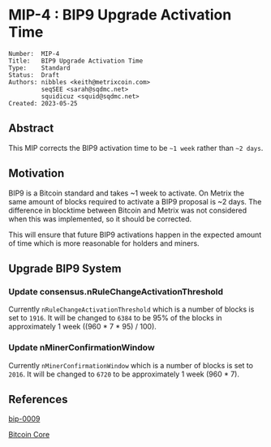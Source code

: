 # MIP-4 : BIP9 Upgrade Activation Time 

```
Number:  MIP-4
Title:   BIP9 Upgrade Activation Time 
Type:    Standard
Status:  Draft
Authors: nibbles <keith@metrixcoin.com>
         seqSEE <sarah@sqdmc.net>
         squidicuz <squid@sqdmc.net>
Created: 2023-05-25
```

## Abstract

This MIP corrects the BIP9 activation time to be `~1 week` rather than `~2 days`. 

## Motivation

BIP9 is a Bitcoin standard and takes ~1 week to activate. On Metrix the same amount of blocks required to activate a BIP9 proposal is ~2 days. The difference in blocktime between Bitcoin and Metrix was not considered when this was implemented, so it should be corrected. 

This will ensure that future BIP9 activations happen in the expected amount of time which is more reasonable for holders and miners. 

## Upgrade BIP9 System
### Update consensus.nRuleChangeActivationThreshold
Currently `nRuleChangeActivationThreshold` which is a number of blocks is set to `1916`. It will be changed to `6384` to be 95% of the blocks in approximately 1 week ((960 * 7 * 95) / 100).

### Update nMinerConfirmationWindow
Currently `nMinerConfirmationWindow` which is a number of blocks is set to `2016`. It will be changed to `6720` to be approximately 1 week (960 * 7).

## References
[bip-0009](https://github.com/bitcoin/bips/blob/master/bip-0009.mediawiki)

[Bitcoin Core](https://github.com/bitcoin/bitcoin/blob/25202cace9140870c75cb3a811e10045df88c226/src/kernel/chainparams.cpp#L93-L94)

